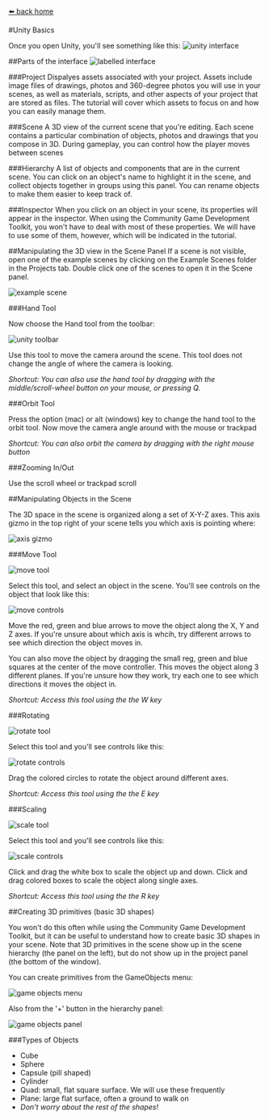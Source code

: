 [⬅️ back home](intro.html)

#Unity Basics

Once you open Unity, you'll see something like this:
![unity interface](images/unity-interface.jpeg)

##Parts of the interface
![labelled interface](images/unity-interface-notated.jpg)

###Project
Dispalyes assets associated with your project. Assets include image files of drawings, photos and 360-degree photos you will use in your scenes, as well as materials, scripts, and other aspects of your project that are stored as files. The tutorial will cover which assets to focus on and how you can easily manage them.

###Scene
A 3D view of the current scene that you're editing. Each scene contains a particular combination of objects, photos and drawings that you compose in 3D. During gameplay, you can control how the player moves between scenes

###Hierarchy
A list of objects and components that are in the current scene. You can click on an object's name to highlight it in the scene, and collect objects together in groups using this panel. You can rename objects to make them easier to keep track of.

###Inspector
When you click on an object in your scene, its properties will appear in the inspector. When using the Community Game Development Toolkit, you won't have to deal with most of these properties. We will have to use some of them, however, which will be indicated in the tutorial.


##Manipulating the 3D view in the Scene Panel
If a scene is not visible, open one of the example scenes by clicking on the Example Scenes folder in the Projects tab. Double click one of the scenes to open it in the Scene panel.

![example scene](images/example-scene.jpg)


###Hand Tool

Now choose the Hand tool from the toolbar:

![unity toolbar](images/hand-tool.jpg)

Use this tool to move the camera around the scene. This tool does not change the angle of where the camera is looking.

*Shortcut: You can also use the hand tool by dragging with the middle/scroll-wheel button on your mouse, or pressing Q.*

###Orbit Tool

Press the option (mac) or alt (windows) key to change the hand tool to the orbit tool. Now move the camera angle around with the mouse or trackpad

*Shortcut: You can also orbit the camera by dragging with the right mouse button*



###Zooming In/Out

Use the scroll wheel or trackpad scroll

##Manipulating Objects in the Scene

The 3D space in the scene is organized along a set of X-Y-Z axes. This axis gizmo in the top right of your scene tells you which axis is pointing where:

![axis gizmo](images/axis-gizmo.jpg)

###Move Tool

![move tool](images/move-tool.jpg)

Select this tool, and select an object in the scene. You'll see controls on the object that look like this:

![move controls](images/move-controls.jpg)

Move the red, green and blue arrows to move the object along the X, Y and Z axes. If you're unsure about which axis is whcih, try different arrows to see which direction the object moves in.

You can also move the object by dragging the small reg, green and blue squares at the center of the move controller. This moves the object along 3 different planes. If you're unsure how they work, try each one to see which directions it moves the object in.

*Shortcut: Access this tool using the the W key*

###Rotating 

![rotate tool](images/rotate-tool.jpg)

Select this tool and you'll see controls like this:

![rotate controls](images/rotate-controls.jpg)

Drag the colored circles to rotate the object around different axes. 

*Shortcut: Access this tool using the the E key*

###Scaling

![scale tool](images/scale-tool.jpg)

Select this tool and you'll see controls like this:

![scale controls](images/scale-controls.jpg)

Click and drag the white box to scale the object up and down. Click and drag colored boxes to scale the object along single axes.

*Shortcut: Access this tool using the the R key*

##Creating 3D primitives (basic 3D shapes)

You won't do this often while using the Community Game Development Toolkit, but it can be useful to understand how to create basic 3D shapes in your scene. Note that 3D primitives in the scene show up in the scene hierarchy (the panel on the left), but do not show up in the project panel (the bottom of the window).

You can create primitives from the GameObjects menu:

![game objects menu](images/create-gameobject-menu.jpg)

Also from the '+' button in the hierarchy panel:

![game objects panel](images/create-gameobject-panel.jpg)

###Types of Objects

* Cube
* Sphere
* Capsule (pill shaped)
* Cylinder
* Quad: small, flat square surface. We will use these frequently
* Plane: large flat surface, often a ground to walk on
* *Don't worry about the rest of the shapes!*








